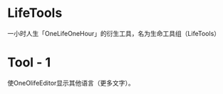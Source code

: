 # LifeTools
一小时人生「OneLifeOneHour」的衍生工具，名为生命工具组（LifeTools）

# Tool - 1
使OneOlifeEditor显示其他语言（更多文字）。

